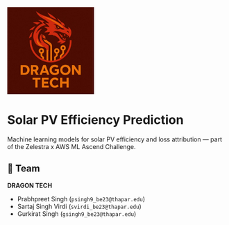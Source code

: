 <img src="Assets/TeamLogo.jpg" alt="Dragon Tech Logo" width="200"/>

# Solar PV Efficiency Prediction

Machine learning models for solar PV efficiency and loss attribution — part of the Zelestra x AWS ML Ascend Challenge.

## 👥 Team
**DRAGON TECH**
- Prabhpreet Singh (`psingh9_be23@thapar.edu`)
- Sartaj Singh Virdi (`svirdi_be23@thapar.edu`)
- Gurkirat Singh (`gsingh9_be23@thapar.edu`)
